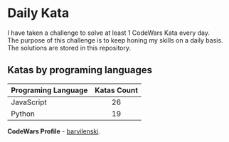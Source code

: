 # Daily Kata

I have taken a challenge to solve at least 1 CodeWars Kata every day.  
The purpose of this challenge is to keep honing my skills on a daily basis.  
The solutions are stored in this repository.

## Katas by programing languages

| Programing Language | Katas Count |
| ------------------- | :---------: |
| JavaScript          |          26 |
| Python              |          19 |


**CodeWars Profile** - [barvilenski](https://www.codewars.com/users/vbarv24).
